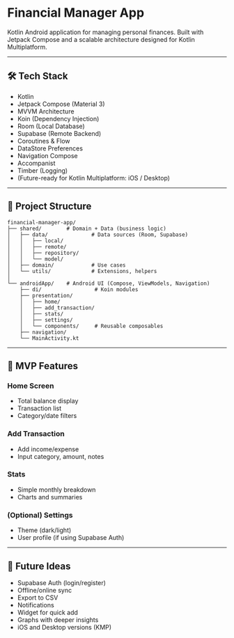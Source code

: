 # Financial Manager App

Kotlin Android application for managing personal finances. Built with Jetpack Compose and a scalable architecture designed for Kotlin Multiplatform.

---

## 🛠️ Tech Stack

- Kotlin
- Jetpack Compose (Material 3)
- MVVM Architecture
- Koin (Dependency Injection)
- Room (Local Database)
- Supabase (Remote Backend)
- Coroutines & Flow
- DataStore Preferences
- Navigation Compose
- Accompanist
- Timber (Logging)
- (Future-ready for Kotlin Multiplatform: iOS / Desktop)

---

## 📁 Project Structure

```
financial-manager-app/
├── shared/        # Domain + Data (business logic)
│   ├── data/              # Data sources (Room, Supabase)
│   │   ├── local/
│   │   ├── remote/
│   │   ├── repository/
│   │   └── model/
│   ├── domain/            # Use cases
│   └── utils/             # Extensions, helpers
│
└── androidApp/    # Android UI (Compose, ViewModels, Navigation)
    ├── di/                 # Koin modules
    ├── presentation/
    │   ├── home/
    │   ├── add_transaction/
    │   ├── stats/
    │   ├── settings/
    │   └── components/     # Reusable composables
    ├── navigation/
    └── MainActivity.kt
```

---

## 🚀 MVP Features

### Home Screen
- Total balance display
- Transaction list
- Category/date filters

### Add Transaction
- Add income/expense
- Input category, amount, notes

### Stats
- Simple monthly breakdown
- Charts and summaries

### (Optional) Settings
- Theme (dark/light)
- User profile (if using Supabase Auth)

---

## 🧠 Future Ideas

- Supabase Auth (login/register)
- Offline/online sync
- Export to CSV
- Notifications
- Widget for quick add
- Graphs with deeper insights
- iOS and Desktop versions (KMP)
